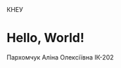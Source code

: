 <!DOCTYPE html>
<html lang="en">
<head>
     <meta charset="UTF-8">
     <meta name="viewport" content="width=device-width, initial-scale=1.0"
       <title>КНЕУ</title>
</head>
<body>
    <h1>Hello, World!</h1>
     <footer>Пархомчук Аліна Олексіївна ІК-202</footer>
</body>
</html>
